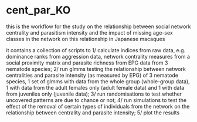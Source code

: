 # cent_par_KO

this is the workflow for the study on the relationship between social network centrality and parasitism intensity and the impact of missing age-sex classes in the network on this relationship in Japanese macaques

it contains a collection of scripts to 1/ calculate indices from raw data, e.g. dominance ranks from aggression data, network contrality measures from a social proximity matrix and parasite richness from EPG data from 3 nematode species; 2/ run glmms testing the relationship between network centralities and parasite intensity (as measured by EPG) of 3 nematode species, 1 set of glmms with data from the whole group (whole-group data), 1 with data from the adult females only (adult female data) and 1 with data from juveniles only (juvenile data); 3/ run randomisations to test whether uncovered patterns are due to chance or not; 4/ run simulations to test the effect of the removal of certain types of individuals from the network on the relationship between centrality and parasite intensity; 5/ plot the results



